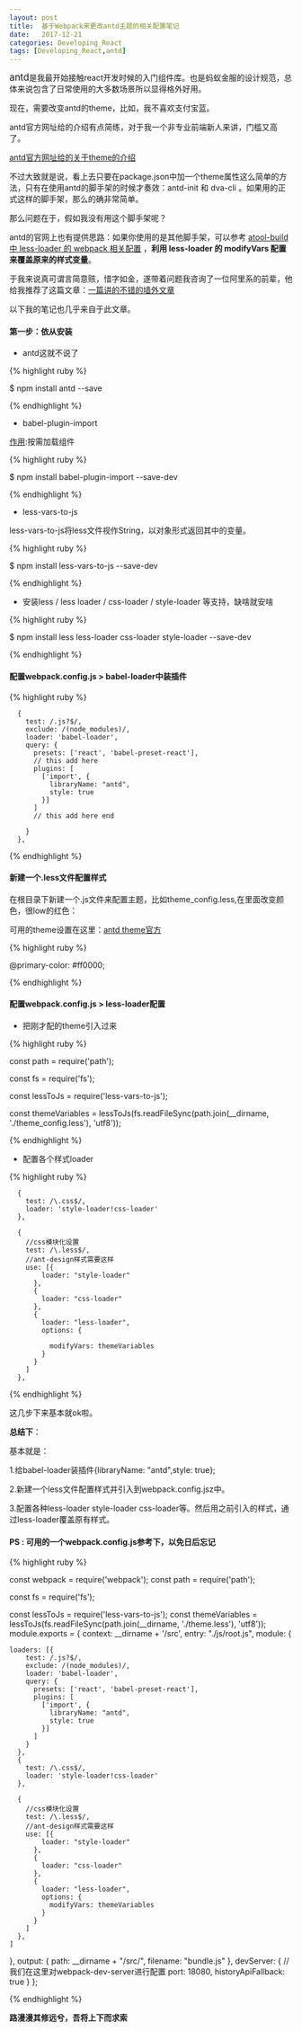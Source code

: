 ```yaml
---
layout: post
title:  基于Webpack来更改antd主题的相关配置笔记
date:   2017-12-21
categories: Developing_React
tags: [Developing_React,antd]
---
```

<big>antd</big>是我最开始接触react开发时候的入门组件库。也是蚂蚁金服的设计规范，总体来说包含了日常使用的大多数场景所以显得格外好用。

现在，需要改变antd的theme，比如，我不喜欢支付宝蓝。

antd官方网址给的介绍有点简练，对于我一个非专业前端新人来讲，门槛又高了。

[antd官方网址给的关于theme的介绍](https://ant.design/docs/react/customize-theme-cn)

不过大致就是说，看上去只要在package.json中加一个theme属性这么简单的方法，只有在使用antd的脚手架的时候才奏效：antd-init 和 dva-cli 。如果用的正式这样的脚手架，那么的确非常简单。

那么问题在于，假如我没有用这个脚手架呢？

antd的官网上也有提供思路：如果你使用的是其他脚手架，可以参考 [atool-build 中 less-loader 的 webpack 相关配置](https://github.com/ant-tool/atool-build/blob/a4b3e3eec4ffc09b0e2352d7f9d279c4c28fdb99/src/getWebpackCommonConfig.js#L131-L138) ，**利用 less-loader 的 modifyVars 配置来覆盖原来的样式变量**。

于我来说真可谓言简意赅，惜字如金，遂带着问题我咨询了一位阿里系的前辈，他给我推荐了这篇文章：[一篇讲的不错的墙外文章](https://medium.com/@GeoffMiller/how-to-customize-ant-design-with-react-webpack-the-missing-guide-c6430f2db10f)

以下我的笔记也几乎来自于此文章。

#### 第一步：依从安装

* antd这就不说了

{% highlight ruby %}

$ npm install antd --save

{% endhighlight %}

* babel-plugin-import

[作用](https://www.cnblogs.com/yswz/p/7165031.html):按需加载组件

{% highlight ruby %}

$ npm install babel-plugin-import --save-dev

{% endhighlight %}

* less-vars-to-js

less-vars-to-js将less文件视作String，以对象形式返回其中的变量。

{% highlight ruby %}

$ npm install less-vars-to-js --save-dev

{% endhighlight %}

* 安装less / less loader / css-loader / style-loader 等支持，缺啥就安啥

{% highlight ruby %}

$ npm install less less-loader css-loader style-loader --save-dev

{% endhighlight %}

#### 配置webpack.config.js > babel-loader中装插件

{% highlight ruby %}

      {
        test: /.js?$/,
        exclude: /(node_modules)/,
        loader: 'babel-loader',
        query: {
          presets: ['react', 'babel-preset-react'],
          // this add here 
          plugins: [
            ['import', {
              libraryName: "antd",
              style: true
            }]
          ]
          // this add here end

        }
      },

{% endhighlight %}

#### 新建一个.less文件配置样式

在根目录下新建一个.js文件来配置主题，比如theme_config.less,在里面改变颜色，很low的红色：

可用的theme设置在这里：[antd theme官方](https://github.com/ant-design/ant-design/blob/master/components/style/themes/default.less)

{% highlight ruby %}

@primary-color: #ff0000; 

{% endhighlight %}

#### 配置webpack.config.js > less-loader配置

* 把刚才配的theme引入过来

{% highlight ruby %}

const path = require('path');

const fs  = require('fs');

const lessToJs = require('less-vars-to-js');

const themeVariables = lessToJs(fs.readFileSync(path.join(__dirname, './theme_config.less'), 'utf8'));

{% endhighlight %}

* 配置各个样式loader

{% highlight ruby %}
      
      {
        test: /\.css$/,
        loader: 'style-loader!css-loader'
      },

      {
        //css模块化设置
        test: /\.less$/,
        //ant-design样式需要这样
        use: [{
            loader: "style-loader"
          },
          {
            loader: "css-loader"
          },
          {
            loader: "less-loader",
            options: {

              modifyVars: themeVariables
            }
          }
        ]
      },

{% endhighlight %}

这几步下来基本就ok啦。

**总结下**：

基本就是：

1.给babel-loader装插件{libraryName: "antd",style: true};

2.新建一个less文件配置样式并引入到webpack.config.jsz中。

3.配置各种less-loader style-loader css-loader等。然后用之前引入的样式，通过less-loader覆盖原有样式。

#### PS : 可用的一个webpack.config.js参考下，以免日后忘记

{% highlight ruby %}

const webpack = require('webpack');
const path = require('path');

const fs = require('fs');

const lessToJs = require('less-vars-to-js');
const themeVariables = lessToJs(fs.readFileSync(path.join(__dirname, './theme.less'), 'utf8'));
module.exports = {
  context: __dirname + '/src',
  entry: "./js/root.js",
  module: {

    loaders: [{
        test: /.js?$/,
        exclude: /(node_modules)/,
        loader: 'babel-loader',
        query: {
          presets: ['react', 'babel-preset-react'],
          plugins: [
            ['import', {
              libraryName: "antd",
              style: true
            }]
          ]
        }
      },
      {
        test: /\.css$/,
        loader: 'style-loader!css-loader'
      },

      {
        //css模块化设置
        test: /\.less$/,
        //ant-design样式需要这样
        use: [{
            loader: "style-loader"
          },
          {
            loader: "css-loader"
          },
          {
            loader: "less-loader",
            options: {
              modifyVars: themeVariables
            }
          }
        ]
      },
    ]
  },
  output: {
    path: __dirname + "/src/",
    filename: "bundle.js"
  },
  devServer: {
    //我们在这里对webpack-dev-server进行配置
    port: 18080,
    historyApiFallback: true
  }
};


{% endhighlight %}

__路漫漫其修远兮，吾将上下而求索__

